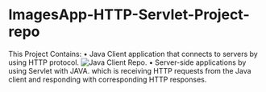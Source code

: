 # ImagesApp-HTTP-Servlet-Project-repo

This Project Contains: 
 • Java Client application that connects to servers by using HTTP protocol. ![Java Client Repo](https://github.com/FathiFathallah/ImagesApp-HTTP-JavaClient-Project-repo/).
 • Server-side applications by using Servlet with JAVA. which is receiving HTTP requests from the Java client and responding with corresponding HTTP responses.
